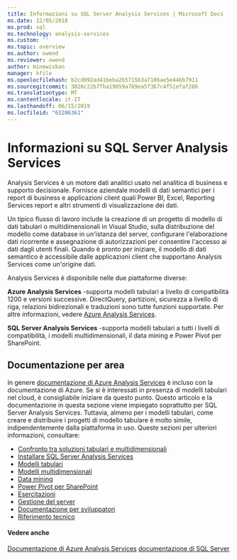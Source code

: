 ```yaml
---
title: Informazioni su SQL Server Analysis Services | Microsoft Docs
ms.date: 12/05/2018
ms.prod: sql
ms.technology: analysis-services
ms.custom: ''
ms.topic: overview
ms.author: owend
ms.reviewer: owend
author: minewiskan
manager: kfile
ms.openlocfilehash: b2cd892ad41beba2b5715b3a7186ae5e44bb7911
ms.sourcegitcommit: 3026c22b7fba19059a769ea5f367c4f51efaf286
ms.translationtype: MT
ms.contentlocale: it-IT
ms.lasthandoff: 06/15/2019
ms.locfileid: "63206361"
---
```

# <a name="about-sql-server-analysis-services"></a>Informazioni su SQL Server Analysis Services

Analysis Services è un motore dati analitici usato nel analitica di business e supporto decisionale. Fornisce aziendale modelli di dati semantici per i report di business e applicazioni client quali Power BI, Excel, Reporting Services report e altri strumenti di visualizzazione dei dati.

Un tipico flusso di lavoro include la creazione di un progetto di modello di dati tabulari o multidimensionali in Visual Studio, sulla distribuzione del modello come database in un'istanza del server, configurare l'elaborazione dati ricorrente e assegnazione di autorizzazioni per consentire l'accesso ai dati dagli utenti finali. Quando è pronto per iniziare, il modello di dati semantico è accessibile dalle applicazioni client che supportano Analysis Services come un'origine dati.

Analysis Services è disponibile nelle due piattaforme diverse:

**Azure Analysis Services** -supporta modelli tabulari a livello di compatibilità 1200 e versioni successive. DirectQuery, partizioni, sicurezza a livello di riga, relazioni bidirezionali e traduzioni sono tutte funzioni supportate. Per altre informazioni, vedere [Azure Analysis Services](https://docs.microsoft.com/azure/analysis-services/).

**SQL Server Analysis Services** -supporta modelli tabulari a tutti i livelli di compatibilità, i modelli multidimensionali, il data mining e Power Pivot per SharePoint.

## <a name="documentation-by-area"></a>Documentazione per area

In genere [documentazione di Azure Analysis Services](https://docs.microsoft.com/azure/analysis-services/) è incluso con la documentazione di Azure. Se si è interessati in presenza di modelli tabulari nel cloud, è consigliabile iniziare da questo punto. Questo articolo e la documentazione in questa sezione viene impiegato soprattutto per SQL Server Analysis Services. Tuttavia, almeno per i modelli tabulari, come creare e distribuire i progetti di modello tabulare è molto simile, indipendentemente dalla piattaforma in uso. Queste sezioni per ulteriori informazioni, consultare:

- [Confronto tra soluzioni tabulari e multidimensionali](../analysis-services/comparing-tabular-and-multidimensional-solutions-ssas.md)
- [Installare SQL Server Analysis Services](../analysis-services/instances/install-windows/install-analysis-services.md)
- [Modelli tabulari](../analysis-services/tabular-models/tabular-models-ssas.md)
- [Modelli multidimensionali](../analysis-services/multidimensional-models/multidimensional-models-ssas.md)
- [Data mining](../analysis-services/data-mining/data-mining-ssas.md)
- [Power Pivot per SharePoint](../analysis-services/power-pivot-sharepoint/power-pivot-for-sharepoint-ssas.md)
- [Esercitazioni](../analysis-services/analysis-services-tutorials-ssas.md)
- [Gestione del server](../analysis-services/instances/analysis-services-instance-management.md)
- [Documentazione per sviluppatori](analysis-services-developer-documentation.md)
- [Riferimento tecnico](https://docs.microsoft.com/bi-reference/)

#### <a name="see-also"></a>Vedere anche

[Documentazione di Azure Analysis Services](https://docs.microsoft.com/azure/analysis-services/)
[documentazione di SQL Server](../sql-server/sql-server-technical-documentation.md)
